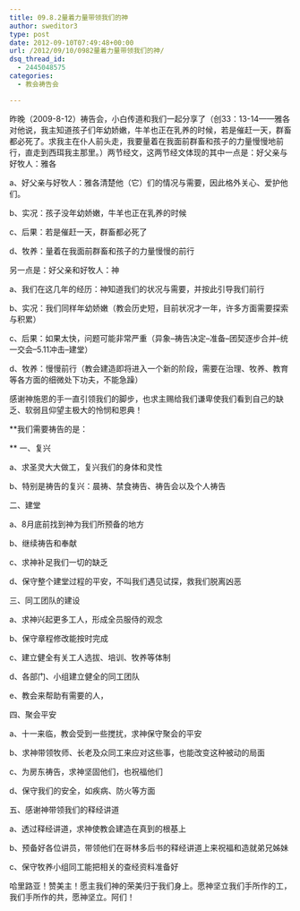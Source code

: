 ```yaml
---
title: 09.8.2量着力量带领我们的神
author: sweditor3
type: post
date: 2012-09-10T07:49:48+00:00
url: /2012/09/10/0982量着力量带领我们的神/
dsq_thread_id:
  - 2445048575
categories:
  - 教会祷告会

---
```

昨晚（2009-8-12）祷告会，小白传道和我们一起分享了（创33：13-14——雅各对他说，我主知道孩子们年幼娇嫩，牛羊也正在乳养的时候，若是催赶一天，群畜都必死了。求我主在仆人前头走，我要量着在我面前群畜和孩子的力量慢慢地前行，直走到西珥我主那里。）两节经文，这两节经文体现的其中一点是：好父亲与好牧人：雅各
  
a、好父亲与好牧人：雅各清楚他（它）们的情况与需要，因此格外关心、爱护他们。
  
b、实况：孩子没年幼娇嫩，牛羊也正在乳养的时候
  
c、后果：若是催赶一天，群畜都必死了
  
d、牧养：量着在我面前群畜和孩子的力量慢慢的前行

另一点是：好父亲和好牧人：神
  
a、我们在这几年的经历：神知道我们的状况与需要，并按此引导我们前行
  
b、实况：我们同样年幼娇嫩（教会历史短，目前状况才一年，许多方面需要探索与积累）
  
c、后果：如果太快，问题可能非常严重（异象&#8211;祷告决定&#8211;准备&#8211;团契逐步合并&#8211;统一交会&#8211;5.11冲击&#8211;建堂）
  
d、牧养：慢慢前行（教会建造即将进入一个新的阶段，需要在治理、牧养、教育等各方面的细微处下功夫，不能急躁）

感谢神施恩的手一直引领我们的脚步，也求主赐给我们谦卑使我们看到自己的缺乏、软弱且仰望主极大的怜悯和恩典！
  
**我们需要祷告的是：
  
** 一、复兴
  
a、求圣灵大大做工，复兴我们的身体和灵性
  
b、特别是祷告的复兴：晨祷、禁食祷告、祷告会以及个人祷告
  
二、建堂
  
a、8月底前找到神为我们所预备的地方
  
b、继续祷告和奉献
  
c、求神补足我们一切的缺乏
  
d、保守整个建堂过程的平安，不叫我们遇见试探，救我们脱离凶恶
  
三、同工团队的建设
  
a、求神兴起更多工人，形成全员服侍的观念
  
b、保守章程修改能按时完成
  
c、建立健全有关工人选拔、培训、牧养等体制
  
d、各部门、小组建立健全的同工团队
  
e、教会来帮助有需要的人，
  
四、聚会平安
  
a、十一来临，教会受到一些搅扰，求神保守聚会的平安
  
b、求神带领牧师、长老及众同工来应对这些事，也能改变这种被动的局面
  
c、为房东祷告，求神坚固他们，也祝福他们
  
d、保守我们的安全，如疾病、防火等方面
  
五、感谢神带领我们的释经讲道
  
a、透过释经讲道，求神使教会建造在真到的根基上
  
b、预备好各位讲员，带领他们在哥林多后书的释经讲道上来祝福和造就弟兄姊妹
  
c、保守牧养小组同工能把相关的查经资料准备好
  
哈里路亚！赞美主！愿主我们神的荣美归于我们身上。愿神坚立我们手所作的工，我们手所作的共，愿神坚立。阿们！